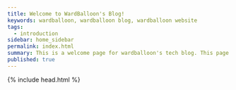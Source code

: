 ```yaml
---
title: Welcome to WardBalloon's Blog!
keywords: wardballoon, wardballoon blog, wardballoon website
tags:
  - introduction
sidebar: home_sidebar
permalink: index.html
summary: This is a welcome page for wardballoon's tech blog. This page explains blog concept and categories. The content in this page also contains the blog writer's information.
published: true
---
```


<html lang="en">
<head>
    {% include head.html %}
    <script>
        $(document).ready(function() {
            // Initialize navgoco with default options
            $("#mysidebar").navgoco({
                caretHtml: '',
                accordion: true,
                openClass: 'active', // open
                save: false, // leave false or nav highlighting doesn't work right
                cookie: {
                    name: 'navgoco',
                    expires: false,
                    path: '/'
                },
                slide: {
                    duration: 400,
                    easing: 'swing'
                }
            });

            $("#collapseAll").click(function(e) {
                e.preventDefault();
                $("#mysidebar").navgoco('toggle', false);
            });

            $("#expandAll").click(function(e) {
                e.preventDefault();
                $("#mysidebar").navgoco('toggle', true);
            });

        });

    </script>
    <script>
        $(function () {
            $('[data-toggle="tooltip"]').tooltip()
        })
    </script>
    <script>
        $(document).ready(function() {
            $("#tg-sb-link").click(function() {
                $("#tg-sb-sidebar").toggle();
                $("#tg-sb-content").toggleClass('col-md-9');
                $("#tg-sb-content").toggleClass('col-md-12');
                $("#tg-sb-icon").toggleClass('fa-toggle-on');
                $("#tg-sb-icon").toggleClass('fa-toggle-off');
            });
        });
    </script>
    {% if page.datatable == true %}
    <!-- Include the standard DataTables bits -->
    <link rel="stylesheet" type="text/css" href="//cdn.datatables.net/1.10.13/css/jquery.dataTables.css">
    <script type="text/javascript" charset="utf8" src="//cdn.datatables.net/1.10.13/js/jquery.dataTables.js"></script>
    <!-- First, this walks through the tables that occur between ...-begin
         and ...-end and add the "datatable" class to them.
         Then it invokes DataTable's standard initializer
         Credit here: http://www.beardedhacker.com/blog/2015/08/28/add-class-attribute-to-markdown-table/
      -->
    <script>
      $(document).ready(function(){
          $('div.datatable-begin').nextUntil('div.datatable-end', 'table').addClass('display');
          $('table.display').DataTable( {
              paging: true,
              stateSave: true,
              searching: true
          });
       });
    </script>
    {% endif %}

    $("#tg-sb-sidebar").toggle();
      <meta charset="UTF-8">
      <meta name="viewport" content="width=device-width, initial-scale=1.0">
      <meta http-equiv="X-UA-Compatible" content="ie=edge">
      <script type="text/javascript" charset="utf8" src="//cdn.datatables.net/1.10.13/js/jquery.dataTables.js"></script>
      <script>  $(document).ready(function() {$("#tg-sb-sidebar").toggle();});</script>

      <link rel="stylesheet" href="css/main_style.css">
      <title>Giorgi Tsereteli</title>

</head>

<body>
    <div class="grid-2">
        <div class="section-1">
            <i class="fas fa-code fa-5x white"></i>
            <h2>FirstName LastName</h2>
            <p>City,Country.</p>
            <a href="#"><i class="fab fa-twitter"></i></a>
            <a href="#"><i class="fab fa-github"></i></a>
        </div>
        <div class="section-2">
            <h2>About</h2>
            <p>Lorem ipsum dolor sit amet consectetur adipisicing elit. Perferendis quas sint et nihil iusto eius nostrum sit error, repellat optio quisquam! Magnam dolore iusto cumque. Nostrum error iste neque maiores.</p>
            <h2>Skills</h2>
            <p>Lorem ipsum dolor sit amet consectetur adipisicing elit. Reiciendis in maiores autem quidem obcaecati excepturi! Cupiditate eaque itaque magni voluptatibus neque nobis est dolor? Atque sunt minus ipsa asperiores. At.</p>
            <h2>Projects</h2>
            <a href="#">Project 1</a>
            <a href="#">Project 2</a>
            <a href="#">Project 3</a>
            <a href="#">Project 4</a>
            <a href="#">Project 5</a>
            <h2>Contact</h2>
            <p>myEmail@email.com</p>
        </div>
    </div>
</body>
</html>
